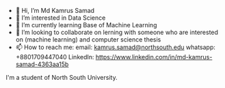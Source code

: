 - 👋 Hi, I’m Md Kamrus Samad
- 👀 I’m interested in Data Science
- 🌱 I’m currently learning Base of Machine Learning
- 💞️ I’m looking to collaborate on lerning with someone who are interested on (machine learning) and computer science thesis
- 📫 How to reach me:
              email: kamrus.samad@northsouth.edu
              whatsapp: +8801709447040
              LinkedIn: https://www.linkedin.com/in/md-kamrus-samad-4363aa15b

I'm a student of North South University.  
